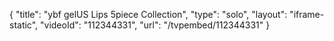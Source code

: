 {
    "title": "ybf gelUS Lips 5piece Collection",
    "type": "solo",
    "layout": "iframe-static",
    "videoId": "112344331",
    "url": "\/tvpembed\/112344331"
}